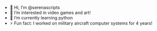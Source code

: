 - 👋 Hi, I’m @serenascripts
- 👀 I’m interested in video games and art!
- 🌱 I’m currently learning python
- ⚡ Fun fact: I worked on military aircraft computer systems for 4 years!

<!---
serenascripts/serenascripts is a ✨ special ✨ repository because its `README.md` (this file) appears on your GitHub profile.
You can click the Preview link to take a look at your changes.
--->
